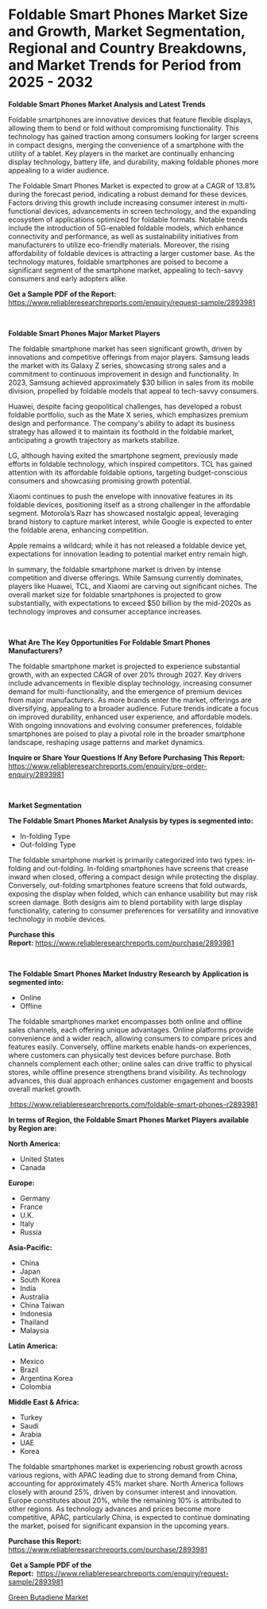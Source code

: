 <p><h1>Foldable Smart Phones Market Size and Growth, Market Segmentation, Regional and Country Breakdowns, and Market Trends for Period from 2025 -  2032</h1></p><p><strong>Foldable Smart Phones Market Analysis and Latest Trends</strong></p>
<p><p>Foldable smartphones are innovative devices that feature flexible displays, allowing them to bend or fold without compromising functionality. This technology has gained traction among consumers looking for larger screens in compact designs, merging the convenience of a smartphone with the utility of a tablet. Key players in the market are continually enhancing display technology, battery life, and durability, making foldable phones more appealing to a wider audience.</p><p>The Foldable Smart Phones Market is expected to grow at a CAGR of 13.8% during the forecast period, indicating a robust demand for these devices. Factors driving this growth include increasing consumer interest in multi-functional devices, advancements in screen technology, and the expanding ecosystem of applications optimized for foldable formats. Notable trends include the introduction of 5G-enabled foldable models, which enhance connectivity and performance, as well as sustainability initiatives from manufacturers to utilize eco-friendly materials. Moreover, the rising affordability of foldable devices is attracting a larger customer base. As the technology matures, foldable smartphones are poised to become a significant segment of the smartphone market, appealing to tech-savvy consumers and early adopters alike.</p></p>
<p><strong>Get a Sample PDF of the Report:&nbsp;</strong> <a href="https://www.reliableresearchreports.com/enquiry/request-sample/2893981?utm_campaign=3090&utm_medium=2&utm_source=Github&utm_content=ia&utm_term=15032025&utm_id=foldable-smart-phones">https://www.reliableresearchreports.com/enquiry/request-sample/2893981</a></p>
<p>&nbsp;</p>
<p><strong>Foldable Smart Phones Major Market Players</strong></p>
<p><p>The foldable smartphone market has seen significant growth, driven by innovations and competitive offerings from major players. Samsung leads the market with its Galaxy Z series, showcasing strong sales and a commitment to continuous improvement in design and functionality. In 2023, Samsung achieved approximately $30 billion in sales from its mobile division, propelled by foldable models that appeal to tech-savvy consumers.</p><p>Huawei, despite facing geopolitical challenges, has developed a robust foldable portfolio, such as the Mate X series, which emphasizes premium design and performance. The company's ability to adapt its business strategy has allowed it to maintain its foothold in the foldable market, anticipating a growth trajectory as markets stabilize.</p><p>LG, although having exited the smartphone segment, previously made efforts in foldable technology, which inspired competitors. TCL has gained attention with its affordable foldable options, targeting budget-conscious consumers and showcasing promising growth potential.</p><p>Xiaomi continues to push the envelope with innovative features in its foldable devices, positioning itself as a strong challenger in the affordable segment. Motorola’s Razr has showcased nostalgic appeal, leveraging brand history to capture market interest, while Google is expected to enter the foldable arena, enhancing competition.</p><p>Apple remains a wildcard; while it has not released a foldable device yet, expectations for innovation leading to potential market entry remain high.</p><p>In summary, the foldable smartphone market is driven by intense competition and diverse offerings. While Samsung currently dominates, players like Huawei, TCL, and Xiaomi are carving out significant niches. The overall market size for foldable smartphones is projected to grow substantially, with expectations to exceed $50 billion by the mid-2020s as technology improves and consumer acceptance increases.</p></p>
<p>&nbsp;</p>
<p><strong>What Are The Key Opportunities For Foldable Smart Phones Manufacturers?</strong></p>
<p><p>The foldable smartphone market is projected to experience substantial growth, with an expected CAGR of over 20% through 2027. Key drivers include advancements in flexible display technology, increasing consumer demand for multi-functionality, and the emergence of premium devices from major manufacturers. As more brands enter the market, offerings are diversifying, appealing to a broader audience. Future trends indicate a focus on improved durability, enhanced user experience, and affordable models. With ongoing innovations and evolving consumer preferences, foldable smartphones are poised to play a pivotal role in the broader smartphone landscape, reshaping usage patterns and market dynamics.</p></p>
<p><strong>Inquire or Share Your Questions If Any Before Purchasing This Report:</strong> <a href="https://www.reliableresearchreports.com/enquiry/pre-order-enquiry/2893981?utm_campaign=3090&utm_medium=2&utm_source=Github&utm_content=ia&utm_term=15032025&utm_id=foldable-smart-phones">https://www.reliableresearchreports.com/enquiry/pre-order-enquiry/2893981</a></p>
<p>&nbsp;</p>
<p><strong>Market Segmentation</strong></p>
<p><strong>The Foldable Smart Phones Market Analysis by types is segmented into:</strong></p>
<p><ul><li>In-folding Type</li><li>Out-folding Type</li></ul></p>
<p><p>The foldable smartphone market is primarily categorized into two types: in-folding and out-folding. In-folding smartphones have screens that crease inward when closed, offering a compact design while protecting the display. Conversely, out-folding smartphones feature screens that fold outwards, exposing the display when folded, which can enhance usability but may risk screen damage. Both designs aim to blend portability with large display functionality, catering to consumer preferences for versatility and innovative technology in mobile devices.</p></p>
<p><strong>Purchase this Report:&nbsp;</strong><a href="https://www.reliableresearchreports.com/purchase/2893981?utm_campaign=3090&utm_medium=2&utm_source=Github&utm_content=ia&utm_term=15032025&utm_id=foldable-smart-phones">https://www.reliableresearchreports.com/purchase/2893981</a></p>
<p>&nbsp;</p>
<p><strong>The Foldable Smart Phones Market Industry Research by Application is segmented into:</strong></p>
<p><ul><li>Online</li><li>Offline</li></ul></p>
<p><p>The foldable smartphones market encompasses both online and offline sales channels, each offering unique advantages. Online platforms provide convenience and a wider reach, allowing consumers to compare prices and features easily. Conversely, offline markets enable hands-on experiences, where customers can physically test devices before purchase. Both channels complement each other; online sales can drive traffic to physical stores, while offline presence strengthens brand visibility. As technology advances, this dual approach enhances customer engagement and boosts overall market growth.</p></p>
<p><a href="https://www.reliableresearchreports.com/foldable-smart-phones-r2893981?utm_campaign=3090&utm_medium=2&utm_source=Github&utm_content=ia&utm_term=15032025&utm_id=foldable-smart-phones">&nbsp;https://www.reliableresearchreports.com/foldable-smart-phones-r2893981</a></p>
<p><strong>In terms of Region, the Foldable Smart Phones Market Players available by Region are:</strong></p>
<p>
    <p> <strong> North America: </strong>
        <ul>
            <li>United States</li>
            <li>Canada</li>
        </ul>
        </p> 
    <p> <strong> Europe: </strong>
        <ul>
            <li>Germany</li>
            <li>France</li>
            <li>U.K.</li>
            <li>Italy</li>
            <li>Russia</li>
        </ul>
        </p> 
    <p> <strong> Asia-Pacific: </strong>
        <ul>
            <li>China</li>
            <li>Japan</li>
            <li>South Korea</li>
            <li>India</li>
            <li>Australia</li>
            <li>China Taiwan</li>
            <li>Indonesia</li>
            <li>Thailand</li>
            <li>Malaysia</li>
        </ul>
        </p> 
    <p> <strong> Latin America: </strong>
        <ul>
            <li>Mexico</li>
            <li>Brazil</li>
            <li>Argentina Korea</li>
            <li>Colombia</li>
        </ul>
        </p> 
    <p> <strong> Middle East & Africa: </strong>
        <ul>
            <li>Turkey</li>
            <li>Saudi</li>
            <li>Arabia</li>
            <li>UAE</li>
            <li>Korea</li>
        </ul>
    </p>
    </p>
<p><p>The foldable smartphones market is experiencing robust growth across various regions, with APAC leading due to strong demand from China, accounting for approximately 45% market share. North America follows closely with around 25%, driven by consumer interest and innovation. Europe constitutes about 20%, while the remaining 10% is attributed to other regions. As technology advances and prices become more competitive, APAC, particularly China, is expected to continue dominating the market, poised for significant expansion in the upcoming years.</p></p>
<p><strong>Purchase this Report: </strong><a href="https://www.reliableresearchreports.com/purchase/2893981?utm_campaign=3090&utm_medium=2&utm_source=Github&utm_content=ia&utm_term=15032025&utm_id=foldable-smart-phones">https://www.reliableresearchreports.com/purchase/2893981</a></p>
<p>&nbsp;<strong>Get a Sample PDF of the Report:&nbsp;&nbsp;</strong><a href="https://www.reliableresearchreports.com/enquiry/request-sample/2893981?utm_campaign=3090&utm_medium=2&utm_source=Github&utm_content=ia&utm_term=15032025&utm_id=foldable-smart-phones">https://www.reliableresearchreports.com/enquiry/request-sample/2893981</a></p>
<p><strong></strong></p>
<p><p><a href="https://github.com/kaqiewan/Market-Research-Report-List-1/blob/main/green-butadiene-market.md?utm_campaign=3090&utm_medium=2&utm_source=Github&utm_content=ia&utm_term=15032025&utm_id=foldable-smart-phones">Green Butadiene Market</a></p></p>